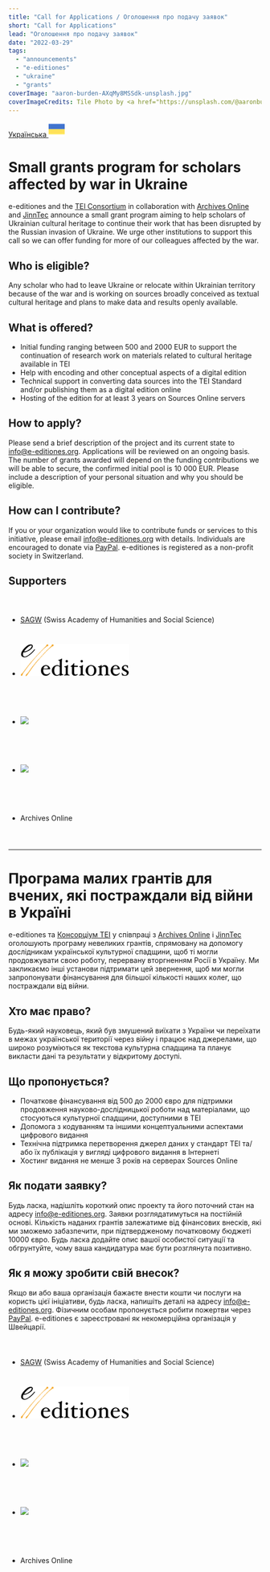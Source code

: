 ```yaml
---
title: "Call for Applications / Оголошення про подачу заявок"
short: "Call for Applications"
lead: "Оголошення про подачу заявок"
date: "2022-03-29"
tags:
  - "announcements"
  - "e-editiones"
  - "ukraine"
  - "grants"
coverImage: "aaron-burden-AXqMy8MSSdk-unsplash.jpg"
coverImageCredits: Tile Photo by <a href="https://unsplash.com/@aaronburden?utm_source=unsplash&utm_medium=referral&utm_content=creditCopyText" target="unsplash">Aaron Burden</a> on <a href="https://unsplash.com/s/photos/business-proposal?utm_source=unsplash&utm_medium=referral&utm_content=creditCopyText" target="unsplash">Unsplash</a>
---
```


[Українська ![](/img/ukraine-1.png)](#ukr)

# Small grants program for scholars affected by war in Ukraine

e-editiones and the [TEI Consortium](https://tei-c.org/) in collaboration with [Archives Online](https://archives-online.org/) and [JinnTec](https://jinntec.de/) announce a small grant program aiming to help scholars of Ukrainian cultural heritage to continue their work that has been disrupted by the Russian invasion of Ukraine. We urge other institutions to support this call so we can offer funding for more of our colleagues affected by the war.

## Who is eligible?

Any scholar who had to leave Ukraine or relocate within Ukrainian territory because of the war and is working on sources broadly conceived as textual cultural heritage and plans to make data and results openly available.

## What is offered?

- Initial funding ranging between 500 and 2000 EUR to support the continuation of research work on materials related to cultural heritage available in TEI
- Help with encoding and other conceptual aspects of a digital edition
- Technical support in converting data sources into the TEI Standard and/or publishing them as a digital edition online
- Hosting of the edition for at least 3 years on Sources Online servers

## How to apply?

Please send a brief description of the project and its current state to [info@e-editiones.org](mailto:info@e-editiones.org). Applications will be reviewed on an ongoing basis. The number of grants awarded will depend on the funding contributions we will be able to secure, the confirmed initial pool is 10 000 EUR. Please include a description of your personal situation and why you should be eligible.

## How can I contribute?

If you or your organization would like to contribute funds or services to this initiative, please email [info@e-editiones.org](mailto:info@e-editiones.org) with details. Individuals are encouraged to donate via [PayPal](https://www.paypal.com/donate/?hosted_button_id=ST7PNHJK3FMX8). e-editiones is registered as a non-profit society in Switzerland.

## Supporters

<ul style="line-height: 96px;">
  <li><a href="https://www.sagw.ch/sagw/">SAGW</a> (Swiss Academy of Humanities and Social Science)</li>
  <li><a href="https://e-editiones.org"><img src="/img/e-editiones-logo-color.svg" height="64"></a></li>
  <li><a href="https://tei-c.org"><img src="https://tei-c.org/Vault/Logos/TEIlogo.svg" height="64"></a></li>
  <li><a href="https://jinntec.de"><img src="https://jinntec.de/images/jinntec-logo.svg"></a></li>
  <li>Archives Online</li>
</ul>

* * *

# Програма малих грантів для вчених, які постраждали від війни в Україні

e-editiones та [Консорціум TEI](https://tei-c.org/ "TEI Consortium") у співпраці з [Archives Online](https://archives-online.org/ "Archives Online") і [JinnTec](https://jinntec.de/ "JinnTec") оголошують програму невеликих грантів, спрямовану на допомогу дослідникам української культурної спадщини, щоб ті могли продовжувати свою роботу, перервану вторгненням Росії в Україну. Ми закликаємо інші установи підтримати цей звернення, щоб ми могли запропонувати фінансування для більшої кількості наших колег, що постраждали від війни.

## Хто має право?

Будь-який науковець, який був змушений виїхати з України чи переїхати в межах української території через війну і працює над джерелами, що широко розуміються як текстова культурна спадщина та планує викласти дані та результати у відкритому доступі.

## Що пропонується?

- Початкове фінансування від 500 до 2000 євро для підтримки продовження науково-дослідницької роботи над матеріалами, що стосуються культурної спадщини, доступними в TEI
- Допомога з кодуванням та іншими концептуальними аспектами цифрового видання
- Технічна підтримка перетворення джерел даних у стандарт TEI та/або їх публікація у вигляді цифрового видання в Інтернеті
- Хостинг видання не менше 3 років на серверах Sources Online

## Як подати заявку?

Будь ласка, надішліть короткий опис проекту та його поточний стан на адресу info@e-editiones.org. Заявки розглядатимуться на постійній основі. Кількість наданих грантів залежатиме від фінансових внесків, які ми зможемо забазпечити, при підтвердженому початковому бюджеті 10000 євро. Будь ласка додайте опис вашої особистої ситуації та обгрунтуйте, чому ваша кандидатура має бути розглянута позитивно.

## Як я можу зробити свій внесок?

Якщо ви або ваша організація бажаєте внести кошти чи послуги на користь цієї ініціативи, будь ласка, напишіть деталі на адресу info@e-editiones.org. Фізичним особам пропонується робити пожертви через [PayPal](https://www.paypal.com/donate/?hosted_button_id=ST7PNHJK3FMX8). e-editiones є зареєстровані як некомерційна організація у Швейцарії.

<ul style="line-height: 96px;">
  <li><a href="https://www.sagw.ch/sagw/">SAGW</a> (Swiss Academy of Humanities and Social Science)</li>
  <li><a href="https://e-editiones.org"><img src="/img/e-editiones-logo-color.svg" height="64"></a></li>
  <li><a href="https://tei-c.org"><img src="https://tei-c.org/Vault/Logos/TEIlogo.svg" height="64"></a></li>
  <li><a href="https://jinntec.de"><img src="https://jinntec.de/images/jinntec-logo.svg"></a></li>
  <li>Archives Online</li>
</ul>
